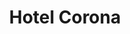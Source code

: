 ---
title : Hotel Corona
layout: negocio
slogan: 
web: https://www.facebook.com/HotelCoronaPlaza/
categoria: Hotel
imagenes: ["/assets/img/directorio/hotel-corona.jpeg.webp"]
direccion: Calle Cedro #151, Zona Centro, 22700, Rosarito, B.C.
estado: Baja California
municipio: Rosarito
codigo: 22710
latitude: 32.3354624
longitude: -117.0571264
telefono: 661 100 2560
cocina: restaurante
rango: $$
facebook: https://www.facebook.com/HotelCoronaPlaza/
instagram: 
whatsapp: 
horariodeservicio:
descripcion: Un Paraíso A Tu Alcance. Tu mejor opción de hospedaje en tu próximo viaje a Rosarito es Hotel Corona Plaza, de categoría 3 estrellas, pone a tu disposición 188 habitaciones bien equipadas.
---